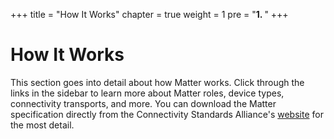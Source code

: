 +++
title = "How It Works"
chapter = true
weight = 1
pre = "<b>1. </b>"
+++
# How It Works

This section goes into detail about how Matter works. Click through the links in the sidebar to learn more about Matter roles, device types, connectivity transports, and more. You can download the Matter specification directly from the Connectivity Standards Alliance's [website](https://csa-iot.org/developer-resource/specifications-download-request/) for the most detail. 

